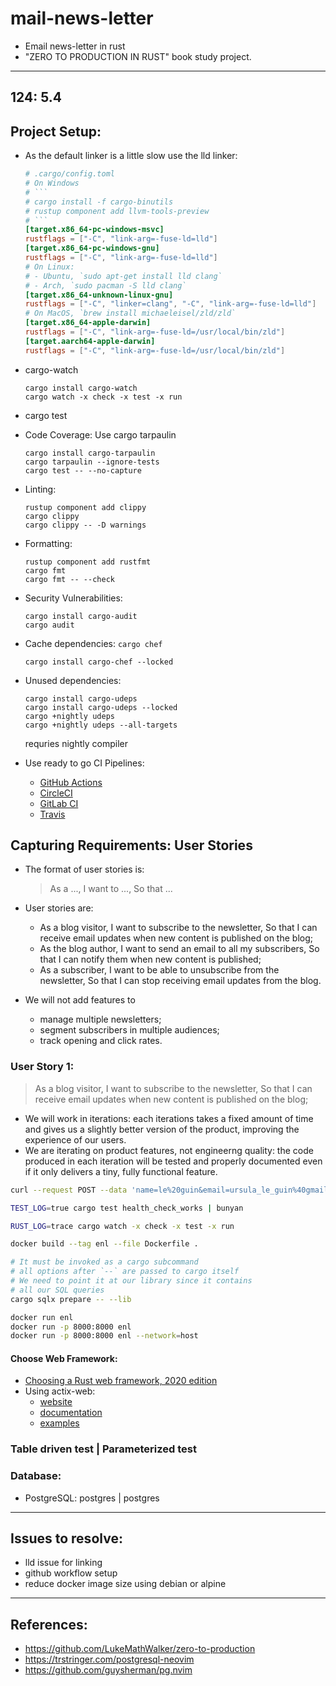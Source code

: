 # mail-news-letter

- Email news-letter in rust
- "ZERO TO PRODUCTION IN RUST" book study project.

---

## 124: 5.4

## Project Setup:

- As the default linker is a little slow use the lld linker:
  ````toml
  # .cargo/config.toml
  # On Windows
  # ```
  # cargo install -f cargo-binutils
  # rustup component add llvm-tools-preview
  # ```
  [target.x86_64-pc-windows-msvc]
  rustflags = ["-C", "link-arg=-fuse-ld=lld"]
  [target.x86_64-pc-windows-gnu]
  rustflags = ["-C", "link-arg=-fuse-ld=lld"]
  # On Linux:
  # - Ubuntu, `sudo apt-get install lld clang`
  # - Arch, `sudo pacman -S lld clang`
  [target.x86_64-unknown-linux-gnu]
  rustflags = ["-C", "linker=clang", "-C", "link-arg=-fuse-ld=lld"]
  # On MacOS, `brew install michaeleisel/zld/zld`
  [target.x86_64-apple-darwin]
  rustflags = ["-C", "link-arg=-fuse-ld=/usr/local/bin/zld"]
  [target.aarch64-apple-darwin]
  rustflags = ["-C", "link-arg=-fuse-ld=/usr/local/bin/zld"]
  ````
- cargo-watch

  ```console
  cargo install cargo-watch
  cargo watch -x check -x test -x run
  ```

- cargo test
- Code Coverage:
  Use cargo tarpaulin

  ```console
  cargo install cargo-tarpaulin
  cargo tarpaulin --ignore-tests
  cargo test -- --no-capture
  ```

- Linting:

  ```console
  rustup component add clippy
  cargo clippy
  cargo clippy -- -D warnings
  ```

- Formatting:

  ```console
  rustup component add rustfmt
  cargo fmt
  cargo fmt -- --check
  ```

- Security Vulnerabilities:

  ```console
  cargo install cargo-audit
  cargo audit
  ```

- Cache dependencies: 
	`cargo chef`
	```console 
	cargo install cargo-chef --locked
	```

- Unused dependencies:

  ```console
  cargo install cargo-udeps
  cargo install cargo-udeps --locked
  cargo +nightly udeps
  cargo +nightly udeps --all-targets
  ```

  requries nightly compiler

- Use ready to go CI Pipelines:
  - [GitHub Actions](https://gist.github.com/LukeMathWalker/5ae1107432ce283310c3e601fac915f3)
  - [CircleCI](https://gist.github.com/LukeMathWalker/6153b07c4528ca1db416f24b09038fca)
  - [GitLab CI](https://gist.github.com/LukeMathWalker/d98fa8d0fc5394b347adf734ef0e85ec)
  - [Travis](https://gist.github.com/LukeMathWalker/41c57a57a61c75cc8a9d137a8d41ec10)

## Capturing Requirements: User Stories

- The format of user stories is:
  > As a ...,
  > I want to ...,
  > So that ...
- User stories are:

  - As a blog visitor,
    I want to subscribe to the newsletter,
    So that I can receive email updates when new content is published on the blog;
  - As the blog author,
    I want to send an email to all my subscribers,
    So that I can notify them when new content is published;
  - As a subscriber,
    I want to be able to unsubscribe from the newsletter,
    So that I can stop receiving email updates from the blog.

- We will not add features to
  - manage multiple newsletters;
  - segment subscribers in multiple audiences;
  - track opening and click rates.

### User Story 1:

> As a blog visitor,
> I want to subscribe to the newsletter,
> So that I can receive email updates when new content is published on the blog;

- We will work in iterations: each iterations takes a fixed amount of time and gives us a slightly better version of the product, improving the experience of our users.
- We are iterating on product features, not engineerng quality: the code produced in each iteration will be tested and properly documented even if it only delivers a tiny, fully functional feature.

```bash
curl --request POST --data 'name=le%20guin&email=ursula_le_guin%40gmail.com' 127.0.0.1:8000/subscriptions --verbose

TEST_LOG=true cargo test health_check_works | bunyan

RUST_LOG=trace cargo watch -x check -x test -x run

docker build --tag enl --file Dockerfile .

# It must be invoked as a cargo subcommand
# all options after `--` are passed to cargo itself
# We need to point it at our library since it contains
# all our SQL queries
cargo sqlx prepare -- --lib

docker run enl
docker run -p 8000:8000 enl
docker run -p 8000:8000 enl --network=host
```

#### Choose Web Framework:

- [Choosing a Rust web framework, 2020 edition](https://www.lpalmieri.com/posts/2020-07-04-choosing-a-rust-web-framework-2020-edition/)
- Using actix-web:
  - [website](https://actix.rs/)
  - [documentation](https://docs.rs/actix-web/4.0.1/actix_web/index.html)
  - [examples](https://github.com/actix/examples)

### Table driven test | Parameterized test

### Database:

- PostgreSQL: postgres | postgres

---

## Issues to resolve:

- lld issue for linking
- github workflow setup
- reduce docker image size using debian or alpine

---

## References:

- https://github.com/LukeMathWalker/zero-to-production
- https://trstringer.com/postgresql-neovim
- https://github.com/guysherman/pg.nvim
